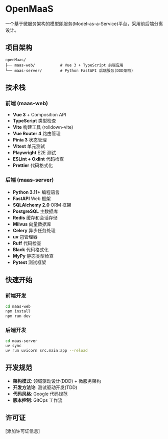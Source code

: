 # OpenMaaS

一个基于微服务架构的模型即服务(Model-as-a-Service)平台，采用前后端分离设计。

## 项目架构

```
openMaas/
├── maas-web/           # Vue 3 + TypeScript 前端应用
└── maas-server/        # Python FastAPI 后端服务(DDD架构)
```

## 技术栈

### 前端 (maas-web)

- **Vue 3** + Composition API
- **TypeScript** 类型检查
- **Vite** 构建工具 (rolldown-vite)
- **Vue Router 4** 路由管理
- **Pinia 3** 状态管理
- **Vitest** 单元测试
- **Playwright** E2E 测试
- **ESLint + Oxlint** 代码检查
- **Prettier** 代码格式化

### 后端 (maas-server)

- **Python 3.11+** 编程语言
- **FastAPI** Web 框架
- **SQLAlchemy 2.0** ORM 框架
- **PostgreSQL** 主数据库
- **Redis** 缓存和会话存储
- **Milvus** 向量数据库
- **Celery** 异步任务处理
- **uv** 包管理器
- **Ruff** 代码检查
- **Black** 代码格式化
- **MyPy** 静态类型检查
- **Pytest** 测试框架

## 快速开始

### 前端开发

```bash
cd maas-web
npm install
npm run dev
```

### 后端开发

```bash
cd maas-server
uv sync
uv run uvicorn src.main:app --reload
```

## 开发规范

- **架构模式**: 领域驱动设计(DDD) + 微服务架构
- **开发方法论**: 测试驱动开发(TDD)
- **代码风格**: Google 代码规范
- **版本控制**: GitOps 工作流

## 许可证

[添加许可证信息]
